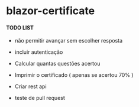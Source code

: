 # blazor-certificate

#### TODO LIST

- não permitir avançar sem escolher resposta
- incluir autenticação
- Calcular quantas questões acertou
- Imprimir o certificado ( apenas se acertou 70% )
- Criar rest api

- teste de pull request